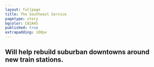 ```yaml
---
layout: fullpage
title: The Southeast Service
pagetype: story
bgcolor: C82A45
published: true
extrapadding: 100px
---
```


## Will help rebuild suburban downtowns around new train stations.
